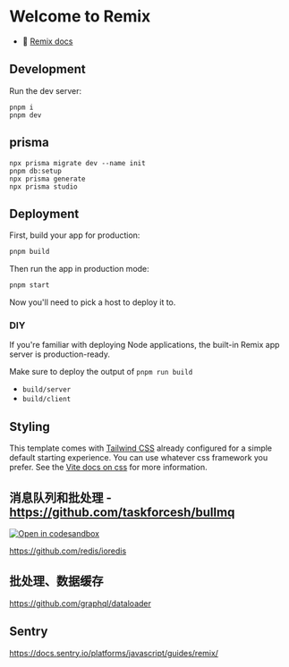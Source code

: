 # Welcome to Remix

- 📖 [Remix docs](https://remix.run/docs)

## Development

Run the dev server:

```shellscript
pnpm i
pnpm dev
```

## prisma

```shellscript
npx prisma migrate dev --name init
pnpm db:setup
npx prisma generate
npx prisma studio
```

## Deployment

First, build your app for production:

```sh
pnpm build
```

Then run the app in production mode:

```sh
pnpm start
```

Now you'll need to pick a host to deploy it to.

### DIY

If you're familiar with deploying Node applications, the built-in Remix app server is production-ready.

Make sure to deploy the output of `pnpm run build`

- `build/server`
- `build/client`

## Styling

This template comes with [Tailwind CSS](https://tailwindcss.com/) already configured for a simple default starting experience. You can use whatever css framework you prefer. See the [Vite docs on css](https://vitejs.dev/guide/features.html#css) for more information.

## 消息队列和批处理 - https://github.com/taskforcesh/bullmq

[![Open in codesandbox](https://codesandbox.io/static/img/play-codesandbox.svg)](https://codesandbox.io/s/github/remix-run/examples/tree/main/bullmq-task-queue)

https://github.com/redis/ioredis

## 批处理、数据缓存

https://github.com/graphql/dataloader

## Sentry

https://docs.sentry.io/platforms/javascript/guides/remix/
